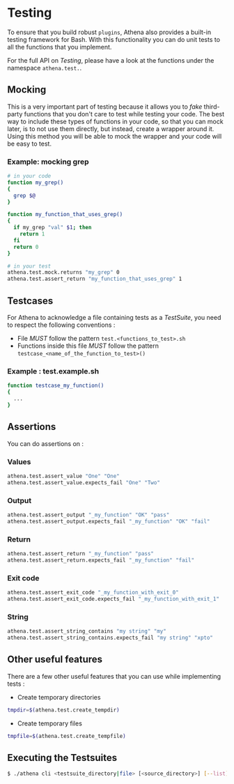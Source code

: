 # Testing

To ensure that you build robust `plugins`, Athena also provides a built-in testing framework for Bash. With this functionality you can do unit tests to all the functions that you implement.

For the full API on *Testing*, please have a look at the functions under the namespace `athena.test.`.

## Mocking

This is a very important part of testing because it allows you to *fake* third-party functions that you don't care to test while testing your code. The best way to include these types of functions in your code, so that you can mock later, is to not use them directly, but instead, create a wrapper around it. Using this method you will be able to mock the wrapper and your code will be easy to test.

### Example: mocking grep
```bash
# in your code
function my_grep()
{
  grep $@
}

function my_function_that_uses_grep()
{
  if my_grep "val" $1; then
    return 1
  fi
  return 0
}

# in your test
athena.test.mock.returns "my_grep" 0
athena.test.assert_return "my_function_that_uses_grep" 1
```

## Testcases

For Athena to acknowledge a file containing tests as a *TestSuite*, you need to respect the following conventions :

  * File *MUST* follow the pattern `test.<functions_to_test>.sh`
  * Functions inside this file *MUST* follow the pattern `testcase_<name_of_the_function_to_test>()`

### Example : test.example.sh
```bash
function testcase_my_function()
{
  ...
}
```

## Assertions

You can do assertions on :

### Values
```bash
athena.test.assert_value "One" "One"
athena.test.assert_value.expects_fail "One" "Two"
```

### Output
```bash
athena.test.assert_output "_my_function" "OK" "pass"
athena.test.assert_output.expects_fail "_my_function" "OK" "fail"
```

### Return
```bash
athena.test.assert_return "_my_function" "pass"
athena.test.assert_return.expects_fail "_my_function" "fail"
```

### Exit code
```bash
athena.test.assert_exit_code "_my_function_with_exit_0"
athena.test.assert_exit_code.expects_fail "_my_function_with_exit_1"
```

### String
```bash
athena.test.assert_string_contains "my string" "my"
athena.test.assert_string_contains.expects_fail "my string" "xpto"
```

## Other useful features

There are a few other useful features that you can use while implementing tests :

* Create temporary directories

```bash
tmpdir=$(athena.test.create_tempdir)
```


* Create temporary files

```bash
tmpfile=$(athena.test.create_tempfile)
```

## Executing the Testsuites
```bash
$ ./athena cli <testsuite_directory|file> [<source_directory>] [--list]
```
